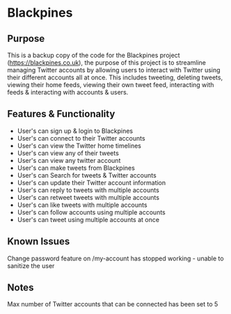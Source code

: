 # Blackpines

## Purpose
This is a backup copy of the code for the Blackpines project (https://blackpines.co.uk), the purpose of this project is to streamline managing Twitter accounts by allowing users to interact with Twitter using their different accounts all at once. This includes tweeting, deleting tweets, viewing their home feeds, viewing their own tweet feed, interacting with feeds & interacting with accounts & users.

## Features & Functionality
 - User's can sign up & login to Blackpines
 - User's can connect to their Twitter accounts
 - User's can view the Twitter home timelines
 - User's can view any of their tweets
 - User's can view any twitter account
 - User's can make tweets from Blackpines
 - User's can Search for tweets & Twitter accounts
 - User's can update their Twitter account information
 - User's can reply to tweets with multiple accounts
 - User's can retweet tweets with multiple accounts
 - User's can like tweets with multiple accounts
 - User's can follow accounts using multiple accounts
 - User's can tweet using multiple accounts at once

## Known Issues
Change password feature on /my-account has stopped working - unable to sanitize the user

## Notes
Max number of Twitter accounts that can be connected has been set to 5
